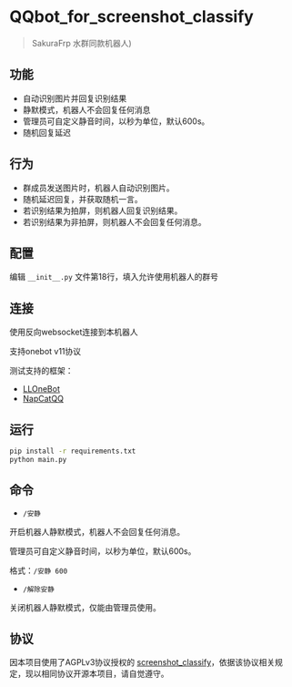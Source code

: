 # QQbot_for_screenshot_classify

> SakuraFrp 水群同款机器人)

## 功能

- 自动识别图片并回复识别结果
- 静默模式，机器人不会回复任何消息
- 管理员可自定义静音时间，以秒为单位，默认600s。
- 随机回复延迟

## 行为
- 群成员发送图片时，机器人自动识别图片。
- 随机延迟回复，并获取随机一言。
- 若识别结果为拍屏，则机器人回复识别结果。
- 若识别结果为非拍屏，则机器人不会回复任何消息。

## 配置
编辑 `__init__.py` 文件第18行，填入允许使用机器人的群号

## 连接
使用反向websocket连接到本机器人

支持onebot v11协议

测试支持的框架：
- [LLOneBot](https://github.com/LLOneBot/LLOneBot)
- [NapCatQQ](https://github.com/NapNeko/NapCatQQ)

## 运行

```bash
pip install -r requirements.txt
python main.py
```

## 命令

- `/安静`

开启机器人静默模式，机器人不会回复任何消息。 

管理员可自定义静音时间，以秒为单位，默认600s。

格式：`/安静 600`
- `/解除安静`

关闭机器人静默模式，仅能由管理员使用。

## 协议
因本项目使用了AGPLv3协议授权的 [screenshot_classify](https://github.com/ravizhan/screenshot_classify)，依据该协议相关规定，现以相同协议开源本项目，请自觉遵守。
